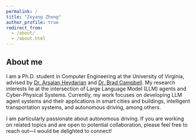 ```yaml
---
permalink: /
title: "Zeyang Zheng"
author_profile: true
redirect_from: 
  - /about/
  - /about.html
---
```


About me
------
I am a Ph.D. student in Computer Engineering at the University of Virginia, advised by [Dr. Arsalan Heydarian](https://engineering.virginia.edu/faculty/arsalan-heydarian) and [Dr. Brad Campbell](https://engineering.virginia.edu/faculty/brad-campbell). My research interests lie at the intersection of Large Language Model (LLM) agents and Cyber-Physical Systems. Currently, my work focuses on developing LLM agent systems and their applications in smart cities and buildings, intelligent transportation systems, and autonomous driving, among others.

I am particularly passionate about autonomous driving. If you are working on related topics and are open to potential collaboration, please feel free to reach out—I would be delighted to connect!




<script type='text/javascript' id='clustrmaps' src='//cdn.clustrmaps.com/map_v2.js?cl=ffffff&w=80&t=n&d=87DcMLbNWACw_79Xw-iONNXtufw8345FHDsB-LVtVoQ'></script>